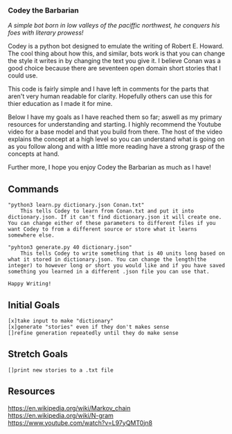 ### Codey the Barbarian

<em>A simple bot born in low valleys of the paciffic northwest, he conquers his foes with literary prowess!</em>

Codey is a python bot designed to emulate the writing of Robert E. Howard. The cool thing about how this, and similar, bots work is that you can change the style it writes in by changing the text you give it. I believe Conan was a good choice because there are seventeen open domain short stories that I could use.

This code is fairly simple and I have left in comments for the parts that aren't very human readable for clarity. Hopefully others can use this for thier education as I made it for mine.

Below I have my goals as I have reached them so far; aswell as my primary resources for understanding and starting. I highly recommend the Youtube video for a base model and that you build from there. The host of the video explains the concept at a high level so you can understand what is going on as you follow along and with a little more reading have a strong grasp of the concepts at hand.

Further more, I hope you enjoy Codey the Barbarian as much as I have!


## Commands

	"python3 learn.py dictionary.json Conan.txt"
		This tells Codey to learn from Conan.txt and put it into dictionary.json. If it can't find dictionary.json it will create one. You can change either of these parameters to different files if you want Codey to from a different source or store what it learns somewhere else.

	"pyhton3 generate.py 40 dictionary.json"
		This tells Codey to write something that is 40 units long based on what it stored in dictionary.json. You can change the length(the integer) to however long or short you would like and if you have saved something you learned in a different .json file you can use that.

	Happy Writing!

## Initial Goals

	[x]take input to make "dictionary"
	[x]generate "stories" even if they don't makes sense
	[]refine generation repeatedly until they do make sense


## Stretch Goals

	[]print new stories to a .txt file





## Resources

https://en.wikipedia.org/wiki/Markov_chain </br>
https://en.wikipedia.org/wiki/N-gram </br>
https://www.youtube.com/watch?v=L97yQMT0jn8